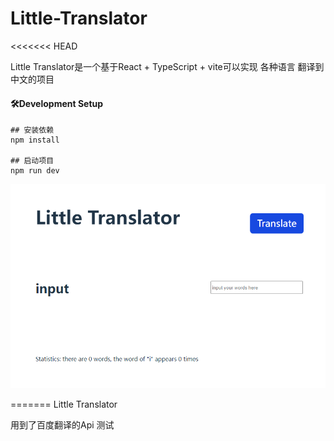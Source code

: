 # Little-Translator

<<<<<<< HEAD

Little Translator是一个基于React + TypeScript  + vite可以实现 各种语言 翻译到 中文的项目

#### 🛠Development Setup

```
## 安装依赖
npm install

## 启动项目
npm run dev
```

![预览图](https://github.com/didi127/Little-Translator/blob/develop/src/assets/image/viewimg.png)

=======
Little Translator

用到了百度翻译的Api 
测试





